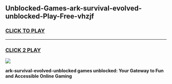 
## Unblocked-Games-ark-survival-evolved-unblocked-Play-Free-vhzjf
<h3>
<a href="https://premium76.site?title=ark-survival-evolved-unblocked&ref=18A1">CLICK TO PLAY</a></h3>
<hr>

<h3>
<a href="https://premium76.site?title=ark-survival-evolved-unblocked&ref=18A1">CLICK 2 PLAY</a>
  
</h3>

<a href="https://premium76.site?title=ark-survival-evolved-unblocked&ref=18A1"><img src="https://clearcache.store/games.png"></a>


**ark-survival-evolved-unblocked games unblocked: Your Gateway to Fun and Accessible Online Gaming**
